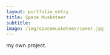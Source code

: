 ```yaml
---
layout: portfolio_entry
title: Space Musketeer
subtitle: 
image: /img/spacemusketeer/cover.jpg
---
```


my own project.
